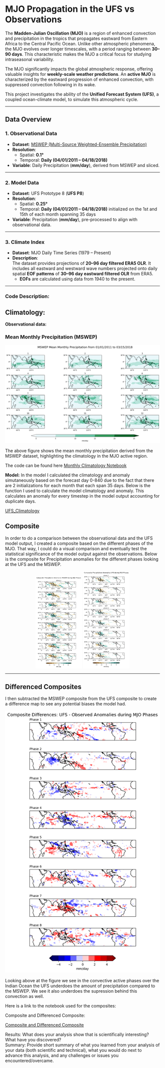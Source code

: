 # **MJO Propagation in the UFS vs Observations**

The **Madden-Julian Oscillation (MJO)** is a region of enhanced convection and precipitation in the tropics that propagates eastward from Eastern Africa to the Central Pacific Ocean. Unlike other atmospheric phenomena, the MJO evolves over longer timescales, with a period ranging between **30–90 days**. This characteristic makes the MJO a critical focus for studying intraseasonal variability.

The MJO significantly impacts the global atmospheric response, offering valuable insights for **weekly-scale weather predictions**. An **active MJO** is characterized by the eastward progression of enhanced convection, with suppressed convection following in its wake.  

This project investigates the ability of the **Unified Forecast System (UFS)**, a coupled ocean-climate model, to simulate this atmospheric cycle.
 
---

## **Data Overview**

### **1. Observational Data**
- **Dataset**: [MSWEP (Multi-Source Weighted-Ensemble Precipitation)](https://www.gloh2o.org/mswep/)
- **Resolution**:
  - Spatial: **0.1°**
  - Temporal: **Daily (04/01/2011 – 04/18/2018)**
- **Variable**: Daily Precipitation (**mm/day**), derived from MSWEP and sliced.

---

### **2. Model Data**
- **Dataset**: UFS Prototype 8 (**UFS P8**)
- **Resolution**:
  - Spatial: **0.25°**
  - Temporal: **Daily (04/01/2011 – 04/18/2018)** initialized on the 1st and 15th of each month spanning 35 days
- **Variable**: Precipitation (**mm/day**), pre-processed to align with observational data.

---

### **3. Climate Index**
- **Dataset**: MJO Daily Time Series (1979 – Present)
- **Description**:  
  The dataset provides projections of **20–96 day filtered ERA5 OLR**. It includes all eastward and westward wave numbers projected onto daily spatial **EOF patterns** of **30–96 day eastward filtered OLR** from ERA5.  
  - **EOFs** are calculated using data from 1940 to the present.

---

### **Code Description:**

## **Climatology:**

**Observational data:**

### **Mean Monthly Precipitation (MSWEP)**
![Mean Monthly Precipitation (MSWEP)](https://raw.githubusercontent.com/kubastan/CLIM680_Project/figures/MSWEP_MEAN_MON.jpg)

The above figure shows the mean monthly precipitation derived from the MSWEP dataset, highlighting the climatology in the MJO active region.

The code can be found here
[Monthly Climatology Notebook](Monthly_Climatology.ipynb)

**Model:**
In the model I calculated the climatology and anomaly simutaneously based on the forecast day 0-840 due to the fact that there are 2 initializations for each month that each span 35 days. Below is the function I used to calculate the model climatology and anomaly. This calculates an anomaly for every timestep in the model output accounting for duplicate days.

[UFS_Climatology](Calculate_Anomalies_UFS.ipynb)

## **Composite**

In order to do a comparison between the observational data and the UFS model output, I created a composite based on the different phases of the MJO. That way, I could do a visual comparison and eventually test the statistical significance of the model output against the observations. Below is the composite for Precipitation anomalies for the different phases looking at the UFS and the MSWEP.

<div style="text-align: center;">
  <img src="https://raw.githubusercontent.com/kubastan/CLIM680_Project/figures/COMP_MSWEP.jpg" width="30%" style="display: inline-block;" />
  <img src="https://raw.githubusercontent.com/kubastan/CLIM680_Project/figures/COMP_UFS.jpg" width="30%" style="display: inline-block;" />
</div>

--- 
## **Differenced Composites**

I then subtracted the MSWEP composite from the UFS composite to create a difference map to see any potential biases the model had.

![Differenced Composite (UFS-MSWEP) ](https://raw.githubusercontent.com/kubastan/CLIM680_Project/figures/DIFF_COMP.jpg)

Looking above at the figure we see in the convective active phases over the Indian Ocean the UFS underdoes the amount of precipitation compared to the MSWEP. We see it also underdoes the supression behind this convection as well.

Here is a link to the notebook used for the composites:

Composite and Differenced Composite:

[Composite and Differenced Composite](Composite_differences.ipynb)



















Results: What does your analysis show that is scientifically interesting? What have you discovered?  
Summary: Provide short summary of what you learned from your analysis of your data (both scientific and technical), what you would do next to advance this analysis, and any challenges or issues you encountered/overcame.
